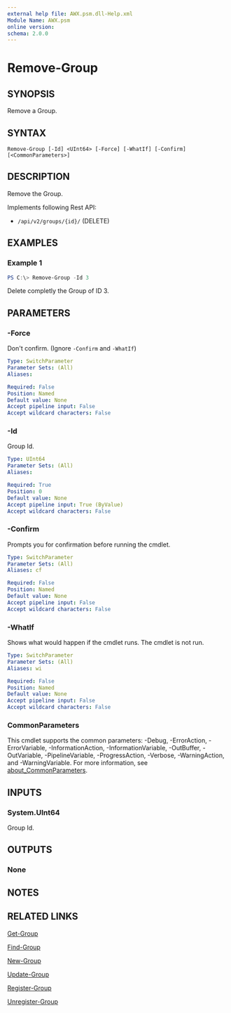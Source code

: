 ```yaml
---
external help file: AWX.psm.dll-Help.xml
Module Name: AWX.psm
online version:
schema: 2.0.0
---
```


# Remove-Group

## SYNOPSIS
Remove a Group.

## SYNTAX

```
Remove-Group [-Id] <UInt64> [-Force] [-WhatIf] [-Confirm] [<CommonParameters>]
```

## DESCRIPTION
Remove the Group.

Implements following Rest API:  
- `/api/v2/groups/{id}/` (DELETE)  

## EXAMPLES

### Example 1
```powershell
PS C:\> Remove-Group -Id 3
```

Delete completly the Group of ID 3.

## PARAMETERS

### -Force
Don't confirm. (Ignore `-Confirm` and `-WhatIf`)

```yaml
Type: SwitchParameter
Parameter Sets: (All)
Aliases:

Required: False
Position: Named
Default value: None
Accept pipeline input: False
Accept wildcard characters: False
```

### -Id
Group Id.

```yaml
Type: UInt64
Parameter Sets: (All)
Aliases:

Required: True
Position: 0
Default value: None
Accept pipeline input: True (ByValue)
Accept wildcard characters: False
```

### -Confirm
Prompts you for confirmation before running the cmdlet.

```yaml
Type: SwitchParameter
Parameter Sets: (All)
Aliases: cf

Required: False
Position: Named
Default value: None
Accept pipeline input: False
Accept wildcard characters: False
```

### -WhatIf
Shows what would happen if the cmdlet runs.
The cmdlet is not run.

```yaml
Type: SwitchParameter
Parameter Sets: (All)
Aliases: wi

Required: False
Position: Named
Default value: None
Accept pipeline input: False
Accept wildcard characters: False
```

### CommonParameters
This cmdlet supports the common parameters: -Debug, -ErrorAction, -ErrorVariable, -InformationAction, -InformationVariable, -OutBuffer, -OutVariable, -PipelineVariable, -ProgressAction, -Verbose, -WarningAction, and -WarningVariable. For more information, see [about_CommonParameters](http://go.microsoft.com/fwlink/?LinkID=113216).

## INPUTS

### System.UInt64
Group Id.

## OUTPUTS

### None
## NOTES

## RELATED LINKS

[Get-Group](Get-Group.md)

[Find-Group](Find-Group.md)

[New-Group](New-Group.md)

[Update-Group](Update-Group.md)

[Register-Group](Register-Group.md)

[Unregister-Group](Unregister-Group.md)
